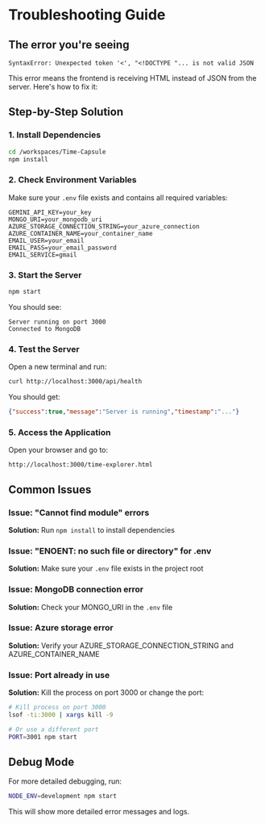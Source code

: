 # Troubleshooting Guide

## The error you're seeing

```
SyntaxError: Unexpected token '<', "<!DOCTYPE "... is not valid JSON
```

This error means the frontend is receiving HTML instead of JSON from the server. Here's how to fix it:

## Step-by-Step Solution

### 1. Install Dependencies
```bash
cd /workspaces/Time-Capsule
npm install
```

### 2. Check Environment Variables
Make sure your `.env` file exists and contains all required variables:
```
GEMINI_API_KEY=your_key
MONGO_URI=your_mongodb_uri
AZURE_STORAGE_CONNECTION_STRING=your_azure_connection
AZURE_CONTAINER_NAME=your_container_name
EMAIL_USER=your_email
EMAIL_PASS=your_email_password
EMAIL_SERVICE=gmail
```

### 3. Start the Server
```bash
npm start
```

You should see:
```
Server running on port 3000
Connected to MongoDB
```

### 4. Test the Server
Open a new terminal and run:
```bash
curl http://localhost:3000/api/health
```

You should get:
```json
{"success":true,"message":"Server is running","timestamp":"..."}
```

### 5. Access the Application
Open your browser and go to:
```
http://localhost:3000/time-explorer.html
```

## Common Issues

### Issue: "Cannot find module" errors
**Solution:** Run `npm install` to install dependencies

### Issue: "ENOENT: no such file or directory" for .env
**Solution:** Make sure your `.env` file exists in the project root

### Issue: MongoDB connection error
**Solution:** Check your MONGO_URI in the `.env` file

### Issue: Azure storage error
**Solution:** Verify your AZURE_STORAGE_CONNECTION_STRING and AZURE_CONTAINER_NAME

### Issue: Port already in use
**Solution:** Kill the process on port 3000 or change the port:
```bash
# Kill process on port 3000
lsof -ti:3000 | xargs kill -9

# Or use a different port
PORT=3001 npm start
```

## Debug Mode

For more detailed debugging, run:
```bash
NODE_ENV=development npm start
```

This will show more detailed error messages and logs.
